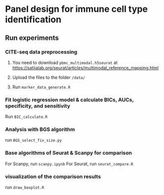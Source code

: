 # Panel design for immune cell type identification

## Run experiments

### CITE-seq data preprocessing ####
1. You need to download `pbmc_multimodal.h5seurat` at https://satijalab.org/seurat/articles/multimodal_reference_mapping.html
2. Upload the files to the folder `/data/`

3. Run `marker_data_generate.R`

### Fit logistic regression model & calculate BICs, AUCs, specificity, and sensitivity ###

Run `BIC_calculate.R`


### Analysis with BGS algorithm ###

run `BGS_select_fix_size.py`

### Base algorithms of Seurat & Scanpy for comparison ###

For Scanpy, run `scanpy.ipynb`
For Seurat, run `seurat_compare.R`


### visualization of the comparison results

run `draw_boxplot.R`
